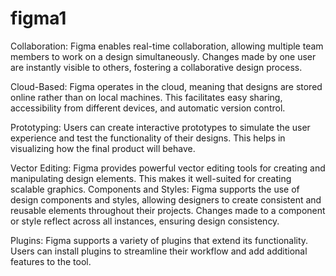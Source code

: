 # figma1
Collaboration: Figma enables real-time collaboration, allowing multiple team members to work on a design simultaneously. Changes made by one user are instantly visible to others, fostering a collaborative design process.

Cloud-Based: Figma operates in the cloud, meaning that designs are stored online rather than on local machines. This facilitates easy sharing, accessibility from different devices, and automatic version control.

Prototyping: Users can create interactive prototypes to simulate the user experience and test the functionality of their designs. This helps in visualizing how the final product will behave.

Vector Editing: Figma provides powerful vector editing tools for creating and manipulating design elements. This makes it well-suited for creating scalable graphics.
Components and Styles: Figma supports the use of design components and styles, allowing designers to create consistent and reusable elements throughout their projects. Changes made to a component or style reflect across all instances, ensuring design consistency.

Plugins: Figma supports a variety of plugins that extend its functionality. Users can install plugins to streamline their workflow and add additional features to the tool.

